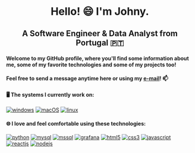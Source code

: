 # <p align="center"> Hello! 😄 I'm Johny. </p>
## <p align="center"> A Software Engineer & Data Analyst from Portugal 🇵🇹 </p>
#### Welcome to my GitHub profile, where you'll find some information about me, some of my favorite technologies and some of my projects too!
#### Feel free to send a message anytime here or using my <a href = "mailto: imjoaofernandes@gmail.com">e-mail</a>! 📫

#### 🖥️ The **systems** I currently work on:
<a href='https://github.com/johnyfernandes' target="_blank"><img alt='windows' src='https://img.shields.io/badge/Windows-0078D4.svg?style=for-the-badge&logo=Windows&logoColor=white'/></a> <a href='https://github.com/johnyfernandes' target="_blank"><img alt='macOS' src='https://img.shields.io/badge/macOS-000000.svg?style=for-the-badge&logo=macOS&logoColor=white'/></a> <a href='https://github.com/johnyfernandes' target="_blank"><img alt='linux' src='https://img.shields.io/badge/Linux-FCC624.svg?style=for-the-badge&logo=Linux&logoColor=black'/></a>

#### 🌐 I love and feel comfortable using these **technologies**:
<a href='https://github.com/johnyfernandes' target="_blank"><img alt='python' src='https://img.shields.io/badge/Python-3776AB.svg?style=for-the-badge&logo=Python&logoColor=white'/></a> <a href='https://github.com/johnyfernandes' target="_blank"><img alt='mysql' src='https://img.shields.io/badge/MySQL-4479A1.svg?style=for-the-badge&logo=MySQL&logoColor=white'/></a> <a href='https://github.com/johnyfernandes' target="_blank"><img alt='mssql' src='https://img.shields.io/badge/Microsoft%20SQL%20Server-CC2927.svg?style=for-the-badge&logo=Microsoft-SQL-Server&logoColor=white'/></a> <a href='https://github.com/johnyfernandes' target="_blank"><img alt='grafana' src='https://img.shields.io/badge/Grafana-F46800.svg?style=for-the-badge&logo=Grafana&logoColor=white'/></a> <a href='https://github.com/johnyfernandes' target="_blank"><img alt='html5' src='https://img.shields.io/badge/HTML5-E34F26.svg?style=for-the-badge&logo=HTML5&logoColor=white'/></a> <a href='https://github.com/johnyfernandes' target="_blank"><img alt='css3' src='https://img.shields.io/badge/CSS3-1572B6.svg?style=for-the-badge&logo=CSS3&logoColor=white'/></a> <a href='https://github.com/johnyfernandes' target="_blank"><img alt='javascript' src='https://img.shields.io/badge/JavaScript-F7DF1E.svg?style=for-the-badge&logo=JavaScript&logoColor=black'/></a> <a href='https://github.com/johnyfernandes' target="_blank"><img alt='reactjs' src='https://img.shields.io/badge/React-61DAFB.svg?style=for-the-badge&logo=React&logoColor=black'/></a> <a href='https://github.com/johnyfernandes' target="_blank"><img alt='nodejs' src='https://img.shields.io/badge/Node.js-339933.svg?style=for-the-badge&logo=nodedotjs&logoColor=white'/></a> 
